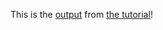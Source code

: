 This is the [output](https://nextjs-blog-tutorial-sandy.vercel.app/) from [the tutorial](https://nextjs.org/learn/basics/create-nextjs-app)!
